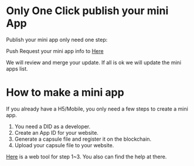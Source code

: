 # Only One Click publish your mini App

Publish your mini app only need one step: 

Push Request your mini app info to [Here](https://github.com/elaphantapp/MiniApps.MiniApp/blob/master/js/minAppConfig.js)

We will review and merge your update. If all is ok we will update the mini apps list.

# How to make a mini app

If you already have a H5/Mobile, you only need a few steps to create a mini app.

1. You need a DID as a developer.
2. Create an App ID for your website.
3. Generate a capsule file and register it on the blockchain.
4. Upload your capsule file to your website.

[Here](https://elaphantapp.github.io/Mini-apps/) is a web tool for step 1~3. You also can find the help at there.
